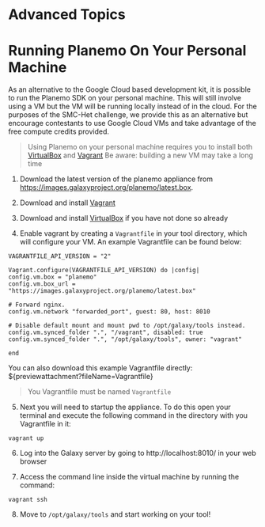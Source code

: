

# Advanced Topics


# Running Planemo On Your Personal Machine

As an alternative to the Google Cloud based development kit, it is possible to run the Planemo SDK on your personal machine. This will still involve using a VM but the VM will be running locally instead of in the cloud. For the purposes of the SMC-Het challenge, we provide this as an alternative but encourage contestants to use Google Cloud VMs and take advantage of the free compute credits provided.

> Using Planemo on your personal machine requires you to install both [VirtualBox](https://www.virtualbox.org/) and [Vagrant](https://www.vagrantup.com/)
> Be aware: building a new VM may take a long time

1. Download the latest version of the planemo appliance from https://images.galaxyproject.org/planemo/latest.box.

2. Download and install [Vagrant](http://www.vagrantup.com/downloads)

3. Download and install [VirtualBox](https://www.virtualbox.org/) if you have not done so already

4. Enable vagrant by creating a `Vagrantfile` in your tool directory, which will configure your VM. An example Vagrantfile can be found below:

```
VAGRANTFILE_API_VERSION = "2"

Vagrant.configure(VAGRANTFILE_API_VERSION) do |config|
config.vm.box = "planemo"
config.vm.box_url = "https://images.galaxyproject.org/planemo/latest.box"

# Forward nginx.
config.vm.network "forwarded_port", guest: 80, host: 8010

# Disable default mount and mount pwd to /opt/galaxy/tools instead.
config.vm.synced_folder ".", "/vagrant", disabled: true
config.vm.synced_folder ".", "/opt/galaxy/tools", owner: "vagrant"

end
```
You can also download this example Vagrantfile directly: ${previewattachment?fileName=Vagrantfile}

> You Vagrantfile must be named `Vagrantfile`

5. Next you will need to startup the appliance. To do this open your terminal and execute the following command in the directory with you Vagrantfile in it:

```
vagrant up
```

6. Log into the Galaxy server by going to http://localhost:8010/ in your web browser


7. Access the command line inside the virtual machine by running the command:
```
vagrant ssh
```

8. Move to `/opt/galaxy/tools` and start working on your tool!
